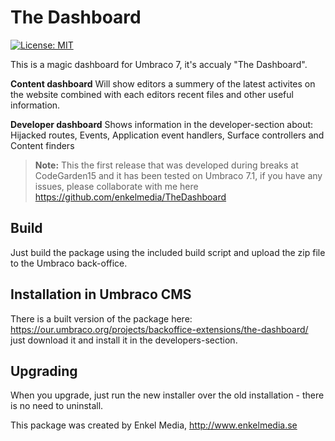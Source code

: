 The Dashboard
=====

[![License: MIT](https://img.shields.io/badge/License-MIT-yellow.svg)](https://opensource.org/licenses/MIT)

This is a magic dashboard for Umbraco 7, it's accualy "The Dashboard".

**Content dashboard**
Will show editors a summery of the latest activites on the website combined with each editors recent files and other useful information.
 
**Developer dashboard**
Shows information in the developer-section about: Hijacked routes, Events, Application event handlers, Surface controllers and Content finders

> **Note:** This the first release that was developed during breaks at CodeGarden15 and it has been tested on Umbraco 7.1, if you have any issues, please collaborate with me here https://github.com/enkelmedia/TheDashboard

## Build
Just build the package using the included build script and upload the zip file to the Umbraco back-office. 

## Installation in Umbraco CMS
There is a built version of the package here: https://our.umbraco.org/projects/backoffice-extensions/the-dashboard/ just download it and install it in the developers-section.

## Upgrading
When you upgrade, just run the new installer over the old installation - there is no need to uninstall.

This package was created by Enkel Media, http://www.enkelmedia.se
